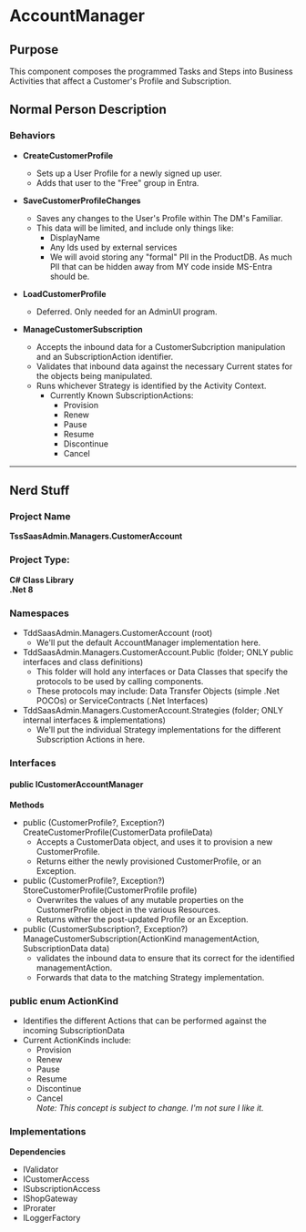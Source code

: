 # AccountManager

## Purpose
This component composes the programmed Tasks and Steps into Business Activities that affect a Customer's Profile and Subscription.

## Normal Person Description

### Behaviors
* **CreateCustomerProfile**
  * Sets up a User Profile for a newly signed up user.
  * Adds that user to the "Free" group in Entra.
* **SaveCustomerProfileChanges**
  * Saves any changes to the User's Profile within The DM's Familiar.
  * This data will be limited, and include only things like:
    * DisplayName
    * Any Ids used by external services
    * We will avoid storing any "formal" PII in the ProductDB.  As much PII that can be hidden away from MY code inside MS-Entra should be.
* **LoadCustomerProfile**
  * Deferred.  Only needed for an AdminUI program.

* **ManageCustomerSubscription**
  * Accepts the inbound data for a CustomerSubcription manipulation and an SubscriptionAction identifier.
  * Validates that inbound data against the necessary Current states for the objects being manipulated.
  * Runs whichever Strategy is identified by the Activity Context.
    * Currently Known SubscriptionActions:
      * Provision
      * Renew
      * Pause
      * Resume
      * Discontinue
      * Cancel

---
## Nerd Stuff
### Project Name
**TssSaasAdmin.Managers.CustomerAccount**

### Project Type:  
**C# Class Library**  
**.Net 8**

### Namespaces
 * TddSaasAdmin.Managers.CustomerAccount (root)
   * We'll put the default AccountManager implementation here.
 * TddSaasAdmin.Managers.CustomerAccount.Public (folder; ONLY public interfaces and class definitions)
   * This folder will hold any interfaces or Data Classes that specify the protocols to be used by calling components.
   * These protocols may include:  Data Transfer Objects (simple .Net POCOs) or ServiceContracts (.Net Interfaces)
 * TddSaasAdmin.Managers.CustomerAccount.Strategies (folder; ONLY internal interfaces & implementations)
   * We'll put the individual Strategy implementations for the different Subscription Actions in here.

### Interfaces
#### public ICustomerAccountManager

**Methods**
 * public (CustomerProfile?, Exception?) CreateCustomerProfile(CustomerData profileData)
   * Accepts a CustomerData object, and uses it to provision a new CustomerProfile.
   * Returns either the newly provisioned CustomerProfile, or an Exception.
 * public (CustomerProfile?, Exception?) StoreCustomerProfile(CustomerProfile profile)
   * Overwrites the values of any mutable properties on the CustomerProfile object in the various Resources.
   * Returns wither the post-updated Profile or an Exception.
 * public (CustomerSubscription?, Exception?) ManageCustomerSubscription(ActionKind managementAction, SubscriptionData data)
   * validates the inbound data to ensure that its correct for the identified managementAction.
   * Forwards that data to the matching Strategy implementation.

### public enum ActionKind
 * Identifies the different Actions that can be performed against the incoming SubscriptionData
 * Current ActionKinds include:
   * Provision
   * Renew
   * Pause
   * Resume
   * Discontinue
   * Cancel  
 *Note:  This concept is subject to change.  I'm not sure I like it.*

### Implementations
 
**Dependencies**
 * IValidator
 * ICustomerAccess
 * ISubscriptionAccess
 * IShopGateway
 * IProrater
 * ILoggerFactory
